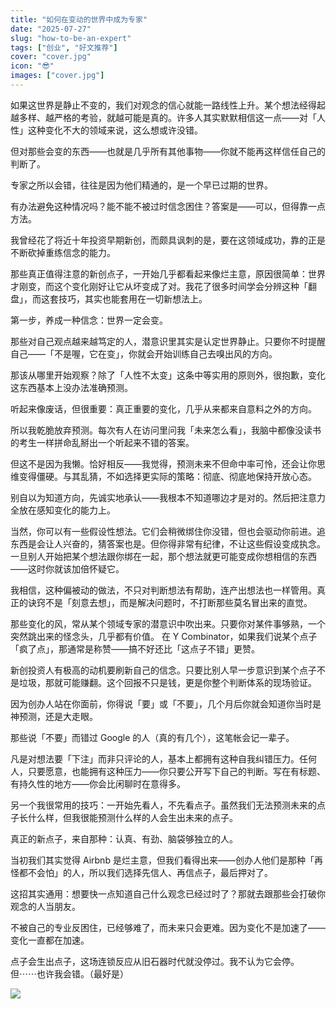 ```yaml
---
title: "如何在变动的世界中成为专家"
date: "2025-07-27"
slug: "how-to-be-an-expert"
tags: ["创业", "好文推荐"]
cover: "cover.jpg"
icon: "😎"
images: ["cover.jpg"]
---
```

如果这世界是静止不变的，我们对观念的信心就能一路线性上升。某个想法经得起越多样、越严格的考验，就越可能是真的。许多人其实默默相信这一点——对「人性」这种变化不大的领域来说，这么想或许没错。



但对那些会变的东西——也就是几乎所有其他事物——你就不能再这样信任自己的判断了。



专家之所以会错，往往是因为他们精通的，是一个早已过期的世界。



有办法避免这种情况吗？能不能不被过时信念困住？答案是——可以，但得靠一点方法。



我曾经花了将近十年投资早期新创，而颇具讽刺的是，要在这领域成功，靠的正是不断砍掉重练信念的能力。



那些真正值得注意的新创点子，一开始几乎都看起来像烂主意，原因很简单：世界才刚变，而这个变化刚好让它从坏变成了对。我花了很多时间学会分辨这种「翻盘」，而这套技巧，其实也能套用在一切新想法上。



第一步，养成一种信念：世界一定会变。



那些对自己观点越来越笃定的人，潜意识里其实是认定世界静止。只要你不时提醒自己——「不是喔，它在变」，你就会开始训练自己去嗅出风的方向。



那该从哪里开始观察？除了「人性不太变」这条中等实用的原则外，很抱歉，变化这东西基本上没办法准确预测。



听起来像废话，但很重要：真正重要的变化，几乎从来都来自意料之外的方向。



所以我乾脆放弃预测。每次有人在访问里问我「未来怎么看」，我脑中都像没读书的考生一样拼命乱掰出一个听起来不错的答案。



但这不是因为我懒。恰好相反——我觉得，预测未来不但命中率可怜，还会让你思维变得僵硬。与其乱猜，不如选择更实际的策略：彻底、彻底地保持开放心态。



别自以为知道方向，先诚实地承认——我根本不知道哪边才是对的。然后把注意力全放在感知变化的能力上。



当然，你可以有一些假设性想法。它们会稍微绑住你没错，但也会驱动你前进。追东西是会让人兴奋的，猜答案也是。但你得非常有纪律，不让这些假设变成执念。
一旦别人开始把某个想法跟你绑在一起，那个想法就更可能变成你想相信的东西——这时你就该加倍怀疑它。



我相信，这种偏被动的做法，不只对判断想法有帮助，连产出想法也一样管用。真正的诀窍不是「刻意去想」，而是解决问题时，不打断那些莫名冒出来的直觉。



那些变化的风，常从某个领域专家的潜意识中吹出来。只要你对某件事够熟，一个突然跳出来的怪念头，几乎都有价值。
在 Y Combinator，如果我们说某个点子「疯了点」，那通常是称赞——搞不好还比「这点子不错」更赞。



新创投资人有极高的动机要刷新自己的信念。只要比别人早一步意识到某个点子不是垃圾，那就可能赚翻。这个回报不只是钱，更是你整个判断体系的现场验证。



因为创办人站在你面前，你得说「要」或「不要」，几个月后你就会知道你当时是神预测，还是大走眼。



那些说「不要」而错过 Google 的人（真的有几个），这笔帐会记一辈子。



凡是对想法要「下注」而非只评论的人，基本上都拥有这种自我纠错压力。任何人，只要愿意，也能拥有这种压力——你只要公开写下自己的判断。写在有标题、有持久性的地方——你会比闲聊时在意得多。



另一个我很常用的技巧：一开始先看人，不先看点子。虽然我们无法预测未来的点子长什么样，但我很能预测什么样的人会生出未来的点子。



真正的新点子，来自那种：认真、有劲、脑袋够独立的人。



当初我们其实觉得 Airbnb 是烂主意，但我们看得出来——创办人他们是那种「再怪都不会怕」的人，所以我们选择先信人、再信点子，最后押对了。



这招其实通用：想要快一点知道自己什么观念已经过时了？那就去跟那些会打破你观念的人当朋友。



不被自己的专业反困住，已经够难了，而未来只会更难。因为变化不是加速了——变化一直都在加速。



点子会生出点子，这场连锁反应从旧石器时代就没停过。我不认为它会停。
但⋯⋯也许我会错。（最好是）




![](https://prod-files-secure.s3.us-west-2.amazonaws.com/112d0858-5090-4d34-a606-b75eb8d65fd2/46476355-9cf3-4e99-9b7a-3531bc426380/1000202064.png?X-Amz-Algorithm=AWS4-HMAC-SHA256&X-Amz-Content-Sha256=UNSIGNED-PAYLOAD&X-Amz-Credential=ASIAZI2LB466VIMXZUWF%2F20251015%2Fus-west-2%2Fs3%2Faws4_request&X-Amz-Date=20251015T053259Z&X-Amz-Expires=3600&X-Amz-Security-Token=IQoJb3JpZ2luX2VjEMP%2F%2F%2F%2F%2F%2F%2F%2F%2F%2FwEaCXVzLXdlc3QtMiJHMEUCIG11bfM6tDyi0Qgmz7iuN78wl%2F8HFdKY0I638b5PQ%2FukAiEA5YWUshFVtSUALm3NXp1QyHA4Gm51DAQ4JHCqYBZhmgsq%2FwMIaxAAGgw2Mzc0MjMxODM4MDUiDEQCYESaAmvaaxThQircA6huY3MYG8QTN2nqZkU4Bayo5YdDFNfhfU4A7BUKPY%2FcvgdRE5HxPQivR7Oz6U655%2FUEkYp0Zq1wr7fN7uADMIx9Sit5GqlBqCGARflvTjRPQW4kvgxqBhkUERzTO%2BHMVuPz6jM%2BIu91j9iQG%2FfSjSGXS3GWpCGIegFPKLYCjYIpz1A8%2F5YEgB4h%2Bu0aldva%2FG3%2Bw9cO1CxOY5G9vNM8TTIXqEntSregbztzyMjin5OOMLjBaaw%2BkC9N1BvRAA9%2Fd1l%2B6hdFoNWEISUg42YDVoGyjQ7Rc2sZoVSpVY%2BUzxUTsyy%2FDDcoctNCXzj5yM1NAQybvlNIOQ%2Fy6XFyKMgPiUayvpxkBe2lHXLW%2Fc4r0EPVZUgxC4Q87CRA%2BATL5RsIaemgt2nEjm9ds1%2FQd%2FREA7WrM5wtsBRoCil1hWtBPeQzRjOAlJn8Xga%2BbL6ysw5kbAv8qnQb%2F2cS5lYrZoEsIeWgEnwTww8iZ7Ic5lWynIPiMORZqoWTBSsNG%2FjdbJeyAc8os1YvGSZ5lGJTKXIdmeltKtgzXoEE8mSO8xRNnLw9PkTzgfD3HZw3%2FFKEvosYmwaT0T0mk5NvLyb1h549yDix1v%2FEX0IcN4d3iSLdcbkWk8Qe8CCo8IYrDwuzMJiLvMcGOqUBM%2BFFGN3mlyUQ9uIKzK9%2BRy6wvHevi7ArBaP6f0HNh4Trsg9NlK3NYzYv9TCrDJyvfuvs4JzbM2NIzs%2Be7sEE1b7nvv6IYnq8HbhWmcPwNpBm%2BS7SAJYUVdtgBfFAsQK15bxpxEvugz3wXJerKnR69119wKkWHz5IdTU7Aa5Gh9HobA%2FJxfnJILqBSMHoep0%2BbBJuNpAnRAG0BjYtSG7vObSkWg6J&X-Amz-Signature=9e37d174501771c130dbf64143e521c730a34a20c63d9736f444097192b09951&X-Amz-SignedHeaders=host&x-amz-checksum-mode=ENABLED&x-id=GetObject)

